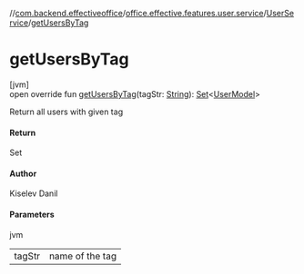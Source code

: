 //[com.backend.effectiveoffice](../../../index.md)/[office.effective.features.user.service](../index.md)/[UserService](index.md)/[getUsersByTag](get-users-by-tag.md)

# getUsersByTag

[jvm]\
open override fun [getUsersByTag](get-users-by-tag.md)(tagStr: [String](https://kotlinlang.org/api/latest/jvm/stdlib/kotlin/-string/index.html)): [Set](https://kotlinlang.org/api/latest/jvm/stdlib/kotlin.collections/-set/index.html)&lt;[UserModel](../../office.effective.model/-user-model/index.md)&gt;

Return all users with given tag

#### Return

Set<UserModel>

#### Author

Kiselev Danil

#### Parameters

jvm

| | |
|---|---|
| tagStr | name of the tag |
